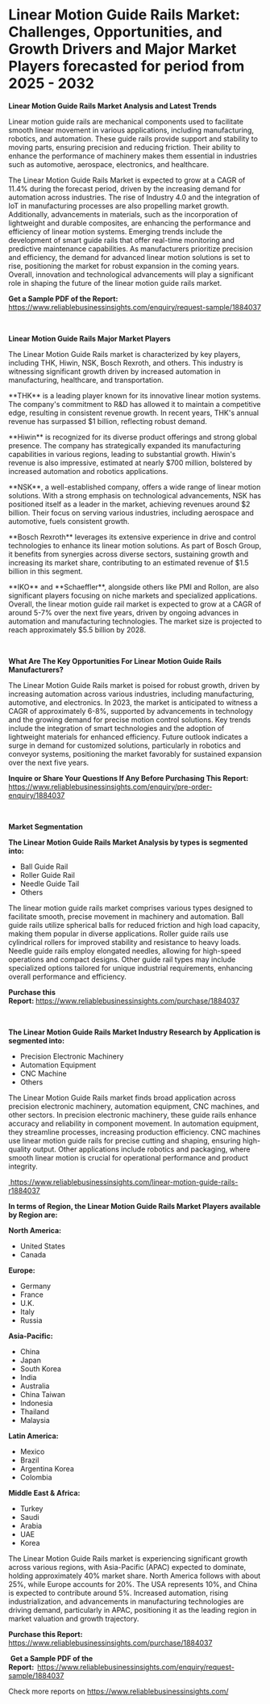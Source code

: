 <p><h1>Linear Motion Guide Rails Market: Challenges, Opportunities, and Growth Drivers and Major Market Players forecasted for period from 2025 - 2032</h1></p><p><strong>Linear Motion Guide Rails Market Analysis and Latest Trends</strong></p>
<p><p>Linear motion guide rails are mechanical components used to facilitate smooth linear movement in various applications, including manufacturing, robotics, and automation. These guide rails provide support and stability to moving parts, ensuring precision and reducing friction. Their ability to enhance the performance of machinery makes them essential in industries such as automotive, aerospace, electronics, and healthcare.</p><p>The Linear Motion Guide Rails Market is expected to grow at a CAGR of 11.4% during the forecast period, driven by the increasing demand for automation across industries. The rise of Industry 4.0 and the integration of IoT in manufacturing processes are also propelling market growth. Additionally, advancements in materials, such as the incorporation of lightweight and durable composites, are enhancing the performance and efficiency of linear motion systems. Emerging trends include the development of smart guide rails that offer real-time monitoring and predictive maintenance capabilities. As manufacturers prioritize precision and efficiency, the demand for advanced linear motion solutions is set to rise, positioning the market for robust expansion in the coming years. Overall, innovation and technological advancements will play a significant role in shaping the future of the linear motion guide rails market.</p></p>
<p><strong>Get a Sample PDF of the Report:&nbsp;</strong> <a href="https://www.reliablebusinessinsights.com/enquiry/request-sample/1884037?utm_campaign=2738&utm_medium=2&utm_source=Github&utm_content=ia&utm_term=10042025&utm_id=linear-motion-guide-rails">https://www.reliablebusinessinsights.com/enquiry/request-sample/1884037</a></p>
<p>&nbsp;</p>
<p><strong>Linear Motion Guide Rails Major Market Players</strong></p>
<p><p>The Linear Motion Guide Rails market is characterized by key players, including THK, Hiwin, NSK, Bosch Rexroth, and others. This industry is witnessing significant growth driven by increased automation in manufacturing, healthcare, and transportation.</p><p>**THK** is a leading player known for its innovative linear motion systems. The company's commitment to R&D has allowed it to maintain a competitive edge, resulting in consistent revenue growth. In recent years, THK's annual revenue has surpassed $1 billion, reflecting robust demand.</p><p>**Hiwin** is recognized for its diverse product offerings and strong global presence. The company has strategically expanded its manufacturing capabilities in various regions, leading to substantial growth. Hiwin's revenue is also impressive, estimated at nearly $700 million, bolstered by increased automation and robotics applications.</p><p>**NSK**, a well-established company, offers a wide range of linear motion solutions. With a strong emphasis on technological advancements, NSK has positioned itself as a leader in the market, achieving revenues around $2 billion. Their focus on serving various industries, including aerospace and automotive, fuels consistent growth.</p><p>**Bosch Rexroth** leverages its extensive experience in drive and control technologies to enhance its linear motion solutions. As part of Bosch Group, it benefits from synergies across diverse sectors, sustaining growth and increasing its market share, contributing to an estimated revenue of $1.5 billion in this segment.</p><p>**IKO** and **Schaeffler**, alongside others like PMI and Rollon, are also significant players focusing on niche markets and specialized applications. Overall, the linear motion guide rail market is expected to grow at a CAGR of around 5-7% over the next five years, driven by ongoing advances in automation and manufacturing technologies. The market size is projected to reach approximately $5.5 billion by 2028.</p></p>
<p>&nbsp;</p>
<p><strong>What Are The Key Opportunities For Linear Motion Guide Rails Manufacturers?</strong></p>
<p><p>The Linear Motion Guide Rails market is poised for robust growth, driven by increasing automation across various industries, including manufacturing, automotive, and electronics. In 2023, the market is anticipated to witness a CAGR of approximately 6-8%, supported by advancements in technology and the growing demand for precise motion control solutions. Key trends include the integration of smart technologies and the adoption of lightweight materials for enhanced efficiency. Future outlook indicates a surge in demand for customized solutions, particularly in robotics and conveyor systems, positioning the market favorably for sustained expansion over the next five years.</p></p>
<p><strong>Inquire or Share Your Questions If Any Before Purchasing This Report:</strong> <a href="https://www.reliablebusinessinsights.com/enquiry/pre-order-enquiry/1884037?utm_campaign=2738&utm_medium=2&utm_source=Github&utm_content=ia&utm_term=10042025&utm_id=linear-motion-guide-rails">https://www.reliablebusinessinsights.com/enquiry/pre-order-enquiry/1884037</a></p>
<p>&nbsp;</p>
<p><strong>Market Segmentation</strong></p>
<p><strong>The Linear Motion Guide Rails Market Analysis by types is segmented into:</strong></p>
<p><ul><li>Ball Guide Rail</li><li>Roller Guide Rail</li><li>Needle Guide Tail</li><li>Others</li></ul></p>
<p><p>The linear motion guide rails market comprises various types designed to facilitate smooth, precise movement in machinery and automation. Ball guide rails utilize spherical balls for reduced friction and high load capacity, making them popular in diverse applications. Roller guide rails use cylindrical rollers for improved stability and resistance to heavy loads. Needle guide rails employ elongated needles, allowing for high-speed operations and compact designs. Other guide rail types may include specialized options tailored for unique industrial requirements, enhancing overall performance and efficiency.</p></p>
<p><strong>Purchase this Report:&nbsp;</strong><a href="https://www.reliablebusinessinsights.com/purchase/1884037?utm_campaign=2738&utm_medium=2&utm_source=Github&utm_content=ia&utm_term=10042025&utm_id=linear-motion-guide-rails">https://www.reliablebusinessinsights.com/purchase/1884037</a></p>
<p>&nbsp;</p>
<p><strong>The Linear Motion Guide Rails Market Industry Research by Application is segmented into:</strong></p>
<p><ul><li>Precision Electronic Machinery</li><li>Automation Equipment</li><li>CNC Machine</li><li>Others</li></ul></p>
<p><p>The Linear Motion Guide Rails market finds broad application across precision electronic machinery, automation equipment, CNC machines, and other sectors. In precision electronic machinery, these guide rails enhance accuracy and reliability in component movement. In automation equipment, they streamline processes, increasing production efficiency. CNC machines use linear motion guide rails for precise cutting and shaping, ensuring high-quality output. Other applications include robotics and packaging, where smooth linear motion is crucial for operational performance and product integrity.</p></p>
<p><a href="https://www.reliablebusinessinsights.com/linear-motion-guide-rails-r1884037?utm_campaign=2738&utm_medium=2&utm_source=Github&utm_content=ia&utm_term=10042025&utm_id=linear-motion-guide-rails">&nbsp;https://www.reliablebusinessinsights.com/linear-motion-guide-rails-r1884037</a></p>
<p><strong>In terms of Region, the Linear Motion Guide Rails Market Players available by Region are:</strong></p>
<p>
    <p> <strong> North America: </strong>
        <ul>
            <li>United States</li>
            <li>Canada</li>
        </ul>
        </p> 
    <p> <strong> Europe: </strong>
        <ul>
            <li>Germany</li>
            <li>France</li>
            <li>U.K.</li>
            <li>Italy</li>
            <li>Russia</li>
        </ul>
        </p> 
    <p> <strong> Asia-Pacific: </strong>
        <ul>
            <li>China</li>
            <li>Japan</li>
            <li>South Korea</li>
            <li>India</li>
            <li>Australia</li>
            <li>China Taiwan</li>
            <li>Indonesia</li>
            <li>Thailand</li>
            <li>Malaysia</li>
        </ul>
        </p> 
    <p> <strong> Latin America: </strong>
        <ul>
            <li>Mexico</li>
            <li>Brazil</li>
            <li>Argentina Korea</li>
            <li>Colombia</li>
        </ul>
        </p> 
    <p> <strong> Middle East & Africa: </strong>
        <ul>
            <li>Turkey</li>
            <li>Saudi</li>
            <li>Arabia</li>
            <li>UAE</li>
            <li>Korea</li>
        </ul>
    </p>
    </p>
<p><p>The Linear Motion Guide Rails market is experiencing significant growth across various regions, with Asia-Pacific (APAC) expected to dominate, holding approximately 40% market share. North America follows with about 25%, while Europe accounts for 20%. The USA represents 10%, and China is expected to contribute around 5%. Increased automation, rising industrialization, and advancements in manufacturing technologies are driving demand, particularly in APAC, positioning it as the leading region in market valuation and growth trajectory.</p></p>
<p><strong>Purchase this Report: </strong><a href="https://www.reliablebusinessinsights.com/purchase/1884037?utm_campaign=2738&utm_medium=2&utm_source=Github&utm_content=ia&utm_term=10042025&utm_id=linear-motion-guide-rails">https://www.reliablebusinessinsights.com/purchase/1884037</a></p>
<p>&nbsp;<strong>Get a Sample PDF of the Report:&nbsp;&nbsp;</strong><a href="https://www.reliablebusinessinsights.com/enquiry/request-sample/1884037?utm_campaign=2738&utm_medium=2&utm_source=Github&utm_content=ia&utm_term=10042025&utm_id=linear-motion-guide-rails">https://www.reliablebusinessinsights.com/enquiry/request-sample/1884037</a></p>
<p><strong></strong></p>
<p>Check more reports on <a href="https://www.reliablebusinessinsights.com/?utm_campaign=2738&utm_medium=2&utm_source=Github&utm_content=ia&utm_term=10042025&utm_id=linear-motion-guide-rails">https://www.reliablebusinessinsights.com/</a></p>
